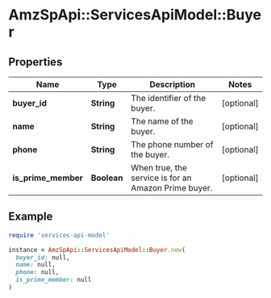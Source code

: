 # AmzSpApi::ServicesApiModel::Buyer

## Properties

| Name | Type | Description | Notes |
| ---- | ---- | ----------- | ----- |
| **buyer_id** | **String** | The identifier of the buyer. | [optional] |
| **name** | **String** | The name of the buyer. | [optional] |
| **phone** | **String** | The phone number of the buyer. | [optional] |
| **is_prime_member** | **Boolean** | When true, the service is for an Amazon Prime buyer. | [optional] |

## Example

```ruby
require 'services-api-model'

instance = AmzSpApi::ServicesApiModel::Buyer.new(
  buyer_id: null,
  name: null,
  phone: null,
  is_prime_member: null
)
```

